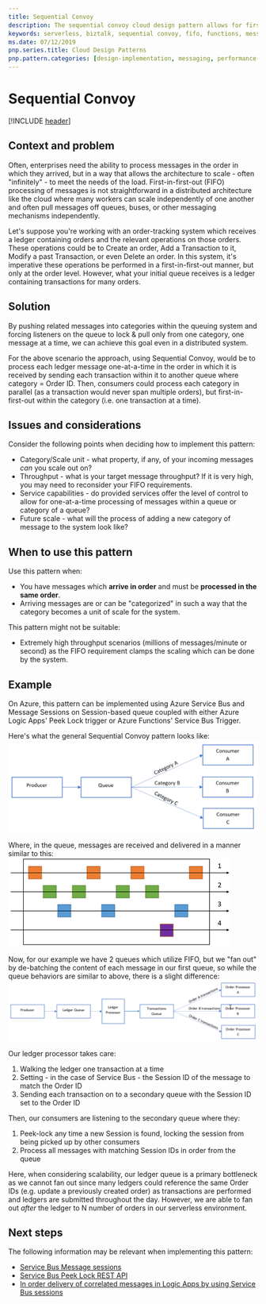 ```yaml
---
title: Sequential Convoy   
description: The sequential convoy cloud design pattern allows for first-in-first-out processing of data in a serverless environment.
keywords: serverless, biztalk, sequential convoy, fifo, functions, messaging
ms.date: 07/12/2019
pnp.series.title: Cloud Design Patterns
pnp.pattern.categories: [design-implementation, messaging, performance-scalability] 
---
```


# Sequential Convoy

[!INCLUDE [header](../_includes/header.md)]

## Context and problem

Often, enterprises need the ability to process messages in the order in which they arrived, but in a way that allows the architecture to scale - often "infinitely" - to meet the needs of the load. First-in-first-out (FIFO) processing of messages is not straightforward in a distributed architecture like the cloud where many workers can scale independently of one another and often pull messages off queues, buses, or other messaging mechanisms independently.

Let's suppose you're working with an order-tracking system which receives a ledger containing orders and the relevant operations on those orders. These operations could be to Create an order, Add a Transaction to it, Modify a past Transaction, or even Delete an order. In this system, it's imperative these operations be performed in a first-in-first-out manner, but only at the order level. However, what your initial queue receives is a ledger containing transactions for many orders.

## Solution

By pushing related messages into categories within the queuing system and forcing listeners on the queue to lock & pull only from one category, one message at a time, we can achieve this goal even in a distributed system.

For the above scenario the approach, using Sequential Convoy, would be to process each ledger message one-at-a-time in the order in which it is received by sending each transaction within it to another queue where category = Order ID. Then, consumers could process each category in parallel (as a transaction would never span multiple orders), but first-in-first-out within the category (i.e. one transaction at a time).

## Issues and considerations

Consider the following points when deciding how to implement this pattern:

- Category/Scale unit - what property, if any, of your incoming messages *can* you scale out on?
- Throughput - what is your target message throughput? If it is very high, you may need to reconsider your FIFO requirements.
- Service capabilities - do provided services offer the level of control to allow for one-at-a-time processing of messages within a queue or category of a queue?
- Future scale - what will the process of adding a new category of message to the system look like?

## When to use this pattern

Use this pattern when:

- You have messages which **arrive in order** and must be **processed in the same order**.
- Arriving messages are or can be "categorized" in such a way that the category becomes a unit of scale for the system.

This pattern might not be suitable:

- Extremely high throughput scenarios (millions of messages/minute or second) as the FIFO requirement clamps the scaling which can be done by the system.

## Example

On Azure, this pattern can be implemented using Azure Service Bus and Message Sessions on Session-based queue coupled with either Azure Logic Apps' Peek Lock trigger or Azure Functions' Service Bus Trigger.

Here's what the general Sequential Convoy pattern looks like:
![](_images/sequential-convoy-overall.png)

Where, in the queue, messages are received and delivered in a manner similar to this:
![](_images/sequential-convoy-queuemessages.png)

Now, for our example we have 2 queues which utilize FIFO, but we "fan out" by de-batching the content of each message in our first queue, so while the queue behaviors are similar to above, there is a slight difference:
![](_images/sequential-convoy-examplearch.png)

Our ledger processor takes care:
1. Walking the ledger one transaction at a time
2. Setting - in the case of Service Bus - the Session ID of the message to match the Order ID
3. Sending each transaction on to a secondary queue with the Session ID set to the Order ID

Then, our consumers are listening to the secondary queue where they:  
1. Peek-lock any time a new Session is found, locking the session from being picked up by other consumers
2. Process all messages with matching Session IDs in order from the queue

Here, when considering scalability, our ledger queue is a primary bottleneck as we cannot fan out since many ledgers could reference the same Order IDs (e.g. update a previously created order) as transactions are performed and ledgers are submitted throughout the day. However, we are able to fan out *after* the ledger to N number of orders in our serverless environment.

## Next steps

The following information may be relevant when implementing this pattern:

- <a href="https://docs.microsoft.com/en-us/azure/service-bus-messaging/message-sessions" target="_blank">Service Bus Message sessions</a>
- <a href="https://docs.microsoft.com/en-us/rest/api/servicebus/peek-lock-message-non-destructive-read" target="_blank">Service Bus Peek Lock REST API</a>
- <a href="https://blogs.msdn.microsoft.com/logicapps/2017/05/02/in-order-delivery-of-correlated-messages-in-logic-apps-by-using-service-bus-sessions/" target="_blank">In order delivery of correlated messages in Logic Apps by using Service Bus sessions</a>
